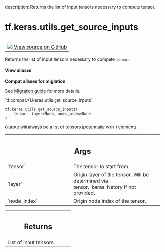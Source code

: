 description: Returns the list of input tensors necessary to compute tensor.

<div itemscope itemtype="http://developers.google.com/ReferenceObject">
<meta itemprop="name" content="tf.keras.utils.get_source_inputs" />
<meta itemprop="path" content="Stable" />
</div>

# tf.keras.utils.get_source_inputs

<!-- Insert buttons and diff -->

<table class="tfo-notebook-buttons tfo-api nocontent" align="left">
<td>
  <a target="_blank" href="https://github.com/keras-team/keras/tree/v2.7.0/keras/utils/layer_utils.py#L27-L63">
    <img src="https://www.tensorflow.org/images/GitHub-Mark-32px.png" />
    View source on GitHub
  </a>
</td>
</table>



Returns the list of input tensors necessary to compute `tensor`.

<section class="expandable">
  <h4 class="showalways">View aliases</h4>
  <p>
<b>Compat aliases for migration</b>
<p>See
<a href="https://www.tensorflow.org/guide/migrate">Migration guide</a> for
more details.</p>
<p>`tf.compat.v1.keras.utils.get_source_inputs`</p>
</p>
</section>

<pre class="devsite-click-to-copy prettyprint lang-py tfo-signature-link">
<code>tf.keras.utils.get_source_inputs(
    tensor, layer=None, node_index=None
)
</code></pre>



<!-- Placeholder for "Used in" -->

Output will always be a list of tensors
(potentially with 1 element).

<!-- Tabular view -->
 <table class="responsive fixed orange">
<colgroup><col width="214px"><col></colgroup>
<tr><th colspan="2"><h2 class="add-link">Args</h2></th></tr>

<tr>
<td>
`tensor`
</td>
<td>
The tensor to start from.
</td>
</tr><tr>
<td>
`layer`
</td>
<td>
Origin layer of the tensor. Will be
determined via tensor._keras_history if not provided.
</td>
</tr><tr>
<td>
`node_index`
</td>
<td>
Origin node index of the tensor.
</td>
</tr>
</table>



<!-- Tabular view -->
 <table class="responsive fixed orange">
<colgroup><col width="214px"><col></colgroup>
<tr><th colspan="2"><h2 class="add-link">Returns</h2></th></tr>
<tr class="alt">
<td colspan="2">
List of input tensors.
</td>
</tr>

</table>

